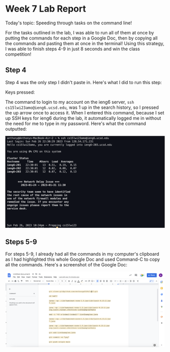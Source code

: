 # Week 7 Lab Report
Today's topic: Speeding through tasks on the command line!

For the tasks outlined in the lab, I was able to run all of them at once by putting the commands for each step in a Google Doc, then 
by copying all the commands and pasting them at once in the terminal! Using this strategy, I was able to finish steps 4-9 in just 8 seconds
and win the class competition!
    
## Step 4 ##
Step 4 was the only step I didn't paste in. Here's what I did to run this step:   

Keys pressed: <up><enter>
  
The command to login to my account on the ieng6 server, ```ssh cs15lwi23amo@ieng6.ucsd.edu```, was 1 up in the search history, so I 
pressed the up arrow once to access it. When I entered this command, because I set up SSH keys for ieng6 during the lab, it automatically
logged me in without the need for me to type in my password. Here's what the command outputted: 
  
![SSH Output](ssh-output.png)
    
## Steps 5-9 ##
For steps 5-9, I already had all the commands in my computer's clipboard as I had highlighted this whole Google Doc and used Command-C
to copy all the commands. Here's a screenshot of the Google Doc:
  
![Google Doc](google-doc.png)
